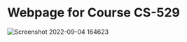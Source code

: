 # Webpage for Course CS-529
![Screenshot 2022-09-04 164623](https://user-images.githubusercontent.com/90569118/188334750-a540005e-8d0f-4432-9c84-4103385bf69f.png)
